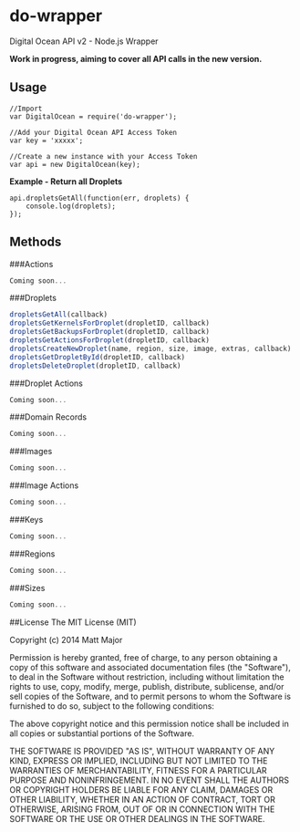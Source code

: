 do-wrapper
==========
Digital Ocean API v2 - Node.js Wrapper

**Work in progress, aiming to cover all API calls in the new version.**

## Usage

```
//Import
var DigitalOcean = require('do-wrapper');

//Add your Digital Ocean API Access Token
var key = 'xxxxx';

//Create a new instance with your Access Token
var api = new DigitalOcean(key);
```

**Example - Return all Droplets**
```
api.dropletsGetAll(function(err, droplets) {
    console.log(droplets);
});
```

## Methods
###Actions
```js
Coming soon...
```
###Droplets
```js
dropletsGetAll(callback)
dropletsGetKernelsForDroplet(dropletID, callback)
dropletsGetBackupsForDroplet(dropletID, callback)
dropletsGetActionsForDroplet(dropletID, callback)
dropletsCreateNewDroplet(name, region, size, image, extras, callback)
dropletsGetDropletById(dropletID, callback)
dropletsDeleteDroplet(dropletID, callback)
```
###Droplet Actions
```js
Coming soon...
```
###Domain Records
```js
Coming soon...
```
###Images
```js
Coming soon...
```
###Image Actions
```js
Coming soon...
```
###Keys
```js
Coming soon...
```
###Regions
```js
Coming soon...
```
###Sizes
```js
Coming soon...
```

##License
The MIT License (MIT)

Copyright (c) 2014 Matt Major

Permission is hereby granted, free of charge, to any person obtaining a copy
of this software and associated documentation files (the "Software"), to deal
in the Software without restriction, including without limitation the rights
to use, copy, modify, merge, publish, distribute, sublicense, and/or sell
copies of the Software, and to permit persons to whom the Software is
furnished to do so, subject to the following conditions:

The above copyright notice and this permission notice shall be included in all
copies or substantial portions of the Software.

THE SOFTWARE IS PROVIDED "AS IS", WITHOUT WARRANTY OF ANY KIND, EXPRESS OR
IMPLIED, INCLUDING BUT NOT LIMITED TO THE WARRANTIES OF MERCHANTABILITY,
FITNESS FOR A PARTICULAR PURPOSE AND NONINFRINGEMENT. IN NO EVENT SHALL THE
AUTHORS OR COPYRIGHT HOLDERS BE LIABLE FOR ANY CLAIM, DAMAGES OR OTHER
LIABILITY, WHETHER IN AN ACTION OF CONTRACT, TORT OR OTHERWISE, ARISING FROM,
OUT OF OR IN CONNECTION WITH THE SOFTWARE OR THE USE OR OTHER DEALINGS IN THE
SOFTWARE.